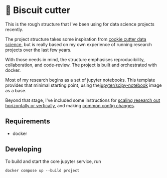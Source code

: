 # :cookie: Biscuit cutter

This is the rough structure that I've been using for data science projects recently.

The project structure takes some inspiration from [cookie cutter data science](http://drivendata.github.io/cookiecutter-data-science/), but is really based on my own experience of running research projects over the last few years.

With those needs in mind, the structure emphasises reproducibility, collaboration, and code-review. The project is built and orchestrated with docker.

Most of my research begins as a set of jupyter notebooks. This template provides that minimal starting point, using the[jupyter/scipy-notebook](https://jupyter-docker-stacks.readthedocs.io/en/latest/using/selecting.html#jupyter-scipy-notebook) image as a base.

Beyond that stage, I've included some instructions for [scaling research out horizontally or vertically](docs/secondary-containers.md), and making [common config changes](docs/common-config-changes.md).

## Requirements

- docker

## Developing

To build and start the core jupyter service, run

```shell
docker compose up --build project
```
